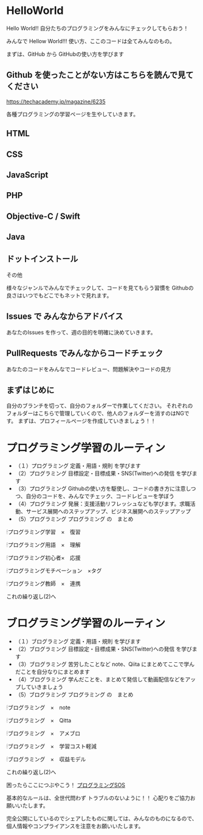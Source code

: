 # HelloWorld
Hello World!! 自分たちのプログラミングをみんなにチェックしてもらおう！

みんなで Hellow World!!!
使い方、ここのコードは全てみんなのもの。

まずは、GitHub から GitHubの使い方を学びます
## Github を使ったことがない方はこちらを読んで見てください
https://techacademy.jp/magazine/6235

各種プログラミングの学習ページを生やしていきます。

## HTML 

## CSS

## JavaScript

## PHP

## Objective-C / Swift

## Java

## ドットインストール

その他

様々なジャンルでみんなでチェックして、コードを見てもらう習慣を Githubの良さはいつでもどこでもネットで見れます。

## Issues で みんなからアドバイス
あなたのIssues を作って、週の目的を明確に決めていきます。

## PullRequests でみんなからコードチェック
あなたのコードをみんなでコードレビュー、問題解決やコードの見方

## まずはじめに
自分のブランチを切って、自分のフォルダーで作業してください。
それぞれのフォルダーはこちらで管理していくので、他人のフォルダーを消すのはNGです。
まずは、プロフィールページを作成していきましょう！！

# プログラミング学習のルーティン
- （１）プログラミング 定義・用語・規則 を学びます
- （2）プログラミング 目標設定・目標成果・SNS(Twitter)への発信 を学びます
- （3）プログラミング Githubの使い方を駆使し、コードの書き方に注意しつつ、自分のコードを、みんなでチェック、コードレビューを学ぼう
- （4）プログラミング 発展：支援活動リフレッシュなども学びます。求職活動、サービス展開へのステップアップ、ビジネス展開へのステップアップ
- （5）プログラミング プログラミング の　まとめ

🕯プログラミング学習　×　復習

🕯プログラミング用語　×　理解

🕯プログラミング初心者×　応援

🕯プログラミングモチベーション　×タグ

🕯プログラミング教師　×　連携

これの繰り返し(2)へ

# ブログラミング学習のルーティン
- （１）ブログラミング 定義・用語・規則 を学びます
- （2）ブログラミング 目標設定・目標成果・SNS(Twitter)への発信 を学びます
- （3）ブログラミング 苦労したことなど note、Qiita にまとめてここで学んだことを自分なりにまとめます
- （4）ブログラミング 学んだことを、まとめて発信して動画配信などをアップしていきましょう
- （5）ブログラミング ブログラミング の　まとめ

🕯ブログラミング　×　note

🕯ブログラミング　×　Qitta

🕯ブログラミング　×　アメブロ

🕯ブログラミング　×　学習コスト軽減

🕯ブログラミング　×　収益モデル

これの繰り返し(2)へ

困ったらここにつぶやこう！
[プログラミングSOS](https://twitter.com/search?q=%23%E3%83%97%E3%83%AD%E3%82%B0%E3%83%A9%E3%83%9F%E3%83%B3%E3%82%B0SOS)

基本的なルールは、全世代問わず
トラブルのないように！！
心配りをご協力お願いいたします。

完全公開にしているのでシェアしたものに関しては、みんなのものになるので、個人情報やコンプライアンスを注意をお願いいたします。
